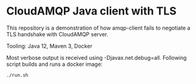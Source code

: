 # CloudAMQP Java client with TLS

This repository is a demonstration of how amqp-client fails to negotiate a TLS handshake with CloudAMQP server.

Tooling: Java 12, Maven 3, Docker

Most verbose output is received using -Djavax.net.debug=all. Following script builds and runs a docker image:

    ./run.sh
